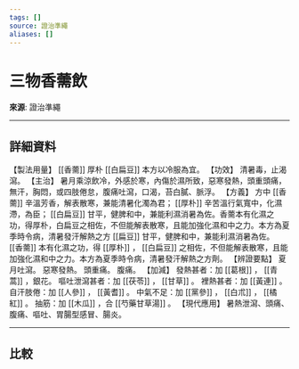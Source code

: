 ```yaml
---
tags: []
source: 證治準繩
aliases: []
---
```


# 三物香薷飲

**來源**: 證治準繩  

---

## 詳細資料
【製法用量】 [[香薷]] 厚朴 [[白扁豆]] 本方以冷服為宜。
【功效】
清暑毒，止渴瀉。
【主治】
暑月乘涼飲冷，外感於寒，內傷於濕所致，惡寒發熱，頭重頭痛，無汗，胸悶，或四肢倦怠，腹痛吐瀉，口渴，苔白膩、脈浮。
【方義】
方中 [[香薷]] 辛溫芳香，解表散寒，兼能清暑化濁為君； [[厚朴]] 辛苦溫行氣寬中，化濕滯，為臣； [[白扁豆]] 甘平，健脾和中，兼能利濕消暑為佐。香薷本有化濕之功，得厚朴，白扁豆之相佐，不但能解表散寒，且能加強化濕和中之力。本方為夏季時令病，清暑發汗解熱之方 [[扁豆]] 甘平，健脾和中，兼能利濕消暑為佐。 [[香薷]] 本有化濕之功，得 [[厚朴]] ， [[白扁豆]] 之相佐，不但能解表散寒，且能加強化濕和中之力。本方為夏季時令病，清暑發汗解熱之方劑。
【辨證要點】
夏月吐瀉。
惡寒發熱。
頭重痛。
腹痛。
【加減】
發熱甚者：加 [[葛根]] ， [[青蒿]] ，銀花。
嘔吐泄瀉甚者：加 [[茯苓]] ， [[甘草]] 。
裡熱甚者：加 [[黃連]] 。
自汗肢倦：加 [[人參]] ， [[黃耆]] 。
中氣不足：加 [[黨參]] ， [[白朮]] ， [[橘紅]] 。
抽筋：加 [[木瓜]] ，合 [[芍藥甘草湯]] 。
【現代應用】
暑熱泄瀉、頭痛、腹痛、嘔吐、胃腸型感冒、腸炎。

---

## 比較
